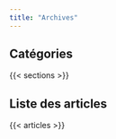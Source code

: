 ```yaml
---
title: "Archives"
---
```


## Catégories

{{< sections >}}

## Liste des articles

{{< articles >}}

